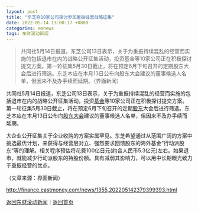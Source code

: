 ```yaml
---
layout: post
title: "东芝称10家公司探讨参加重振经营战略征集"
date: 2022-05-14 13:00:17 +0800
categories: emnews
tags: 东财滚动新闻
---
```

> 共同社5月14日报道，东芝公司13日表示，关于为重振持续混乱的经营而实施的包括退市在内的战略公开征集活动，投资基金等10家公司正在积极探讨提交方案。第一轮征集5月30日截止，将在预定6月下旬召开的定期股东大会后进行筛选。东芝本应在本月13日公布向股东大会建议的董事候选人名单，但因来不及办手续而延期。（界面新闻）

<p>共同社5月14日报道，东芝公司13日表示，关于为重振持续混乱的经营而实施的包括退市在内的战略公开征集活动，投资<span id="Info.3293"><a href="http://data.eastmoney.com/zlsj/" class="infokey">基金</a></span>等10家公司正在积极探讨提交方案。第一轮征集5月30日截止，将在预定6月下旬召开的定期<span id="Info.3286"><a href="http://data.eastmoney.com/gdfx/" class="infokey">股东</a></span>大会后进行筛选。东芝本应在本月13日公布向<span id="Info.3297"><a href="http://data.eastmoney.com/gddh/" class="infokey">股东大会</a></span>建议的董事候选人名单，但因来不及办手续而延期。</p><p>大企业公开征集关于企业收购的方案实属罕见。东芝希望通过从范围广阔的方案中挑选最优计划，来获得与经营层对立、强烈要求回馈股东的海外基金“行动派股东”等的理解。相关程序预估将花费100亿日元(约合人民币5.3亿元)左右。如果退市，就能减少行动派股东的持股份额。具有减弱其影响力，可以用中长期眼光致力于重振经营的优点。</p><p class="em_media">（文章来源：界面新闻）</p>

<http://finance.eastmoney.com/news/1355,202205142379399393.html>

[返回东财滚动新闻](//finews.withounder.com/emnews/)｜[返回首页](//finews.withounder.com/)